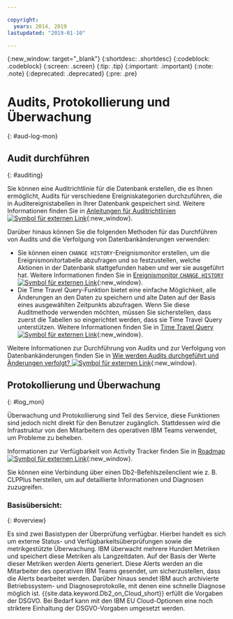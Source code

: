 ```yaml
---

copyright:
  years: 2014, 2019
lastupdated: "2019-01-10"

---
```


<!-- Attribute definitions --> 
{:new_window: target="_blank"}
{:shortdesc: .shortdesc}
{:codeblock: .codeblock}
{:screen: .screen}
{:tip: .tip}
{:important: .important}
{:note: .note}
{:deprecated: .deprecated}
{:pre: .pre}

# Audits, Protokollierung und Überwachung
{: #aud-log-mon}

## Audit durchführen
{: #auditing}

Sie können eine Auditrichtlinie für die Datenbank erstellen, die es Ihnen ermöglicht, Audits für verschiedene Ereigniskategorien durchzuführen, die in Auditereignistabellen in Ihrer Datenbank gespeichert sind. Weitere Informationen finden Sie in [Anleitungen für Auditrichtlinien ![Symbol für externen Link](../../icons/launch-glyph.svg "Symbol für externen Link")](https://www.ibm.com/support/knowledgecenter/SS6NHC/com.ibm.swg.im.dashdb.security.doc/doc/audit_policy_guidelines.html){:new_window}. 

Darüber hinaus können Sie die folgenden Methoden für das Durchführen von Audits und die Verfolgung von Datenbankänderungen verwenden: 
* Sie können einen `CHANGE HISTORY`-Ereignismonitor erstellen, um die Ereignismonitortabelle abzufragen und so festzustellen, welche Aktionen in der Datenbank stattgefunden haben und wer sie ausgeführt hat. Weitere Informationen finden Sie in [Ereignismonitor `CHANGE HISTORY` ![Symbol für externen Link](../../icons/launch-glyph.svg "Symbol für externen Link")](https://www.ibm.com/support/knowledgecenter/en/SSEPGG_11.1.0/com.ibm.db2.luw.sql.ref.doc/doc/r0059363.html){:new_window}. 
* Die Time Travel Query-Funktion bietet eine einfache Möglichkeit, alle Änderungen an den Daten zu speichern und alte Daten auf der Basis eines ausgewählten Zeitpunkts abzufragen. Wenn Sie diese Auditmethode verwenden möchten, müssen Sie sicherstellen, dass zuerst die Tabellen so eingerichtet werden, dass sie Time Travel Query unterstützen. Weitere Informationen finden Sie in [Time Travel Query ![Symbol für externen Link](../../icons/launch-glyph.svg "Symbol für externen Link")](https://developer.ibm.com/answers/questions/426878/how-do-i-use-time-travel-query-in-db2-or-db2-on-cl/){:new_window}. 

Weitere Informationen zur Durchführung von Audits und zur Verfolgung von Datenbankänderungen finden Sie in [Wie werden Audits durchgeführt und Änderungen verfolgt? ![Symbol für externen Link](../../icons/launch-glyph.svg "Symbol für externen Link")](https://developer.ibm.com/answers/questions/427780/how-can-i-audit-or-track-changes-dropped-tables-to.html){:new_window}. 

## Protokollierung und Überwachung
{: #log_mon}

Überwachung und Protokollierung sind Teil des Service, diese Funktionen sind jedoch nicht direkt für den Benutzer zugänglich. Stattdessen wird die Infrastruktur von den Mitarbeitern des operativen IBM Teams verwendet, um Probleme zu beheben.   

Informationen zur Verfügbarkeit von Activity Tracker finden Sie in [Roadmap ![Symbol für externen Link](../../icons/launch-glyph.svg "Symbol für externen Link")](https://ibm.biz/db2oncloud-roadmap){:new_window}. 

Sie können eine Verbindung über einen Db2-Befehlszeilenclient wie z. B. CLPPlus herstellen, um auf detaillierte Informationen und Diagnosen zuzugreifen. 

### Basisübersicht:
{: #overview}

Es sind zwei Basistypen der Überprüfung verfügbar. Hierbei handelt es sich um externe Status- und Verfügbarkeitsüberprüfungen sowie die metrikgestützte Überwachung. IBM überwacht mehrere Hundert Metriken und speichert diese Metriken als Langzeitdaten. Auf der Basis der Werte dieser Metriken werden Alerts generiert. Diese Alerts werden an die Mitarbeiter des operativen IBM Teams gesendet, um sicherzustellen, dass die Alerts bearbeitet werden. Darüber hinaus sendet IBM auch archivierte Betriebssystem- und Diagnoseprotokolle, mit denen eine schnelle Diagnose möglich ist. {{site.data.keyword.Db2_on_Cloud_short}} erfüllt die Vorgaben der DSGVO. Bei Bedarf kann mit den IBM EU Cloud-Optionen eine noch striktere Einhaltung der DSGVO-Vorgaben umgesetzt werden. 
